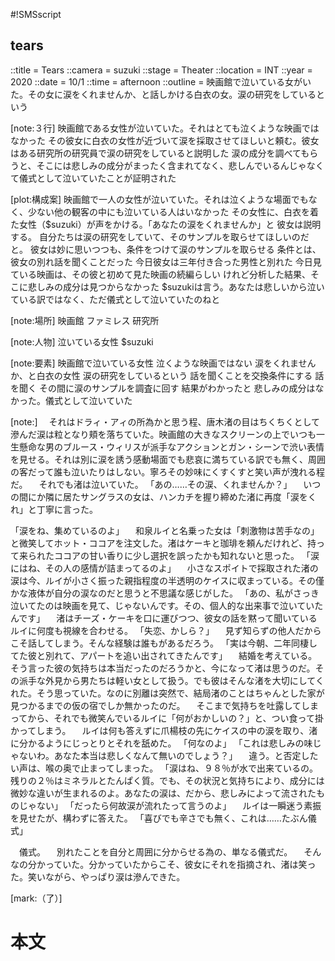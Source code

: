 #!SMSscript

## tears

::title = Tears
::camera = suzuki
::stage = Theater
::location = INT
::year = 2020
::date = 10/1
::time = afternoon
::outline = 映画館で泣いている女がいた。その女に涙をくれませんか、と話しかける白衣の女。涙の研究をしているという

[note:３行]
映画館である女性が泣いていた。それはとても泣くような映画ではなかった
その彼女に白衣の女性が近づいて涙を採取させてほしいと頼む。彼女はある研究所の研究員で涙の研究をしていると説明した
涙の成分を調べてもらうと、そこには悲しみの成分がまったく含まれてなく、悲しんでいるんじゃなくて儀式として泣いていたことが証明された

[plot:構成案]
映画館で一人の女性が泣いていた。それは泣くような場面でもなく、少ない他の観客の中にも泣いている人はいなかった
その女性に、白衣を着た女性（$suzuki）が声をかける。「あなたの涙をくれませんか」と
彼女は説明する。
自分たちは涙の研究をしていて、そのサンプルを取らせてほしいのだと。
彼女は妙に思いつつも、条件をつけて涙のサンプルを取らせる
条件とは、彼女の別れ話を聞くことだった
今日彼女は三年付き合った男性と別れた
今日見ている映画は、その彼と初めて見た映画の続編らしい
けれど分析した結果、そこに悲しみの成分は見つからなかった
$suzukiは言う。あなたは悲しいから泣いている訳ではなく、ただ儀式として泣いていたのねと

[note:場所]
映画館
ファミレス
研究所

[note:人物]
泣いている女性
$suzuki

[note:要素]
映画館で泣いている女性
泣くような映画ではない
涙をくれませんか、と白衣の女性
涙の研究をしているという
話を聞くことを交換条件にする
話を聞く
その間に涙のサンプルを調査に回す
結果がわかったと
悲しみの成分はなかった。儀式として泣いていた

[note:]
　それはドラィ・アィの所為かと思う程、唐木渚の目はちくちくとして滲んだ涙は粒となり頬を落ちていた。映画館の大きなスクリーンの上でいつも一生懸命な男のブルース・ウィリスが派手なアクションとガン・シーンで渋い表情を見せる。それは別に涙を誘う感動場面でも悲哀に満ちている訳でも無く、周囲の客だって誰も泣いたりはしない。寧ろその妙味にくすくすと笑い声が洩れる程だ。
　それでも渚は泣いていた。
「あの……その涙、くれませんか？」
　いつの間にか隣に居たサングラスの女は、ハンカチを握り締めた渚に再度「涙をくれ」と丁寧に言った。

「涙をね、集めているのよ」
　和泉ルイと名乗った女は「刺激物は苦手なの」と微笑してホット・ココアを注文した。渚はケーキと珈琲を頼んだけれど、持って来られたココアの甘い香りに少し選択を誤ったかも知れないと思った。
「涙にはね、その人の感情が詰まってるのよ」
　小さなスポイトで採取された渚の涙は今、ルイが小さく振った親指程度の半透明のケイスに収まっている。その僅かな液体が自分の涙なのだと思うと不思議な感じがした。
「あの、私がさっき泣いてたのは映画を見て、じゃないんです。その、個人的な出来事で泣いていたんです」
　渚はチーズ・ケーキを口に運びつつ、彼女の話を黙って聞いているルイに何度も視線を合わせる。
「失恋、かしら？」
　見ず知らずの他人だからこそ話してしまう。そんな経験は誰もがあるだろう。
「実は今朝、二年同棲してた彼と別れて、アパートを追い出されてきたんです」
　結婚を考えている。そう言った彼の気持ちは本当だったのだろうかと、今になって渚は思うのだ。その派手な外見から男たちは軽い女として扱う。でも彼はそんな渚を大切にしてくれた。そう思っていた。なのに別離は突然で、結局渚のことはちゃんとした家が見つかるまでの仮の宿でしか無かったのだ。
　そこまで気持ちを吐露してしまってから、それでも微笑んでいるルイに「何がおかしいの？」と、つい食って掛かってしまう。
　ルイは何も答えずに爪楊枝の先にケイスの中の涙を取り、渚に分かるようにじっとりとそれを舐めた。
「何なのよ」
「これは悲しみの味じゃないわ。あなた本当は悲しくなんて無いのでしょう？」
　違う。と否定したい声は、喉の奥で止まってしまった。
「涙はね、９８％が水で出来ているの。残りの２％はミネラルとたんぱく質。でも、その状況と気持ちにより、成分には微妙な違いが生まれるのよ。あなたの涙は、だから、悲しみによって流されたものじゃない」
「だったら何故涙が流れたって言うのよ」
　ルイは一瞬迷う素振を見せたが、構わずに答えた。
「喜びでも辛さでも無く、これは……たぶん儀式」

　儀式。
　別れたことを自分と周囲に分からせる為の、単なる儀式だ。
　そんなの分かっていた。分かっていたからこそ、彼女にそれを指摘され、渚は笑った。笑いながら、やっぱり涙は滲んできた。

[mark:（了）]

# 本文
